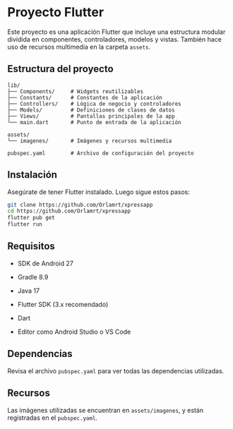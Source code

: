 # Proyecto Flutter

Este proyecto es una aplicación Flutter que incluye una estructura modular dividida en componentes, controladores, modelos y vistas. También hace uso de recursos multimedia en la carpeta `assets`.

##  Estructura del proyecto

```
lib/
├── Components/     # Widgets reutilizables
├── Constants/      # Constantes de la aplicación
├── Controllers/    # Lógica de negocio y controladores
├── Models/         # Definiciones de clases de datos
├── Views/          # Pantallas principales de la app
└── main.dart       # Punto de entrada de la aplicación

assets/
└── imagenes/       # Imágenes y recursos multimedia

pubspec.yaml        # Archivo de configuración del proyecto
```

##  Instalación

Asegúrate de tener Flutter instalado. Luego sigue estos pasos:

```bash
git clone https://github.com/Orlamrt/xpressapp
cd https://github.com/Orlamrt/xpressapp
flutter pub get
flutter run
```

##  Requisitos

- SDK de Android 27
- Gradle 8.9
- Java 17

- Flutter SDK (3.x recomendado)
- Dart
- Editor como Android Studio o VS Code

##  Dependencias

Revisa el archivo `pubspec.yaml` para ver todas las dependencias utilizadas.

##  Recursos

Las imágenes utilizadas se encuentran en `assets/imagenes`, y están registradas en el `pubspec.yaml`.


